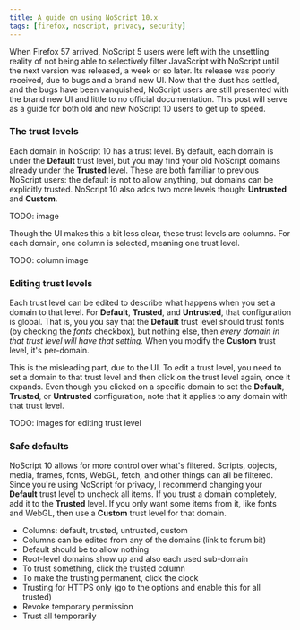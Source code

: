 ```yaml
---
title: A guide on using NoScript 10.x
tags: [firefox, noscript, privacy, security]
---
```


When Firefox 57 arrived, NoScript 5 users were left with the unsettling reality
of not being able to selectively filter JavaScript with NoScript until the next
version was released, a week or so later. Its release was poorly received, due
to bugs and a brand new UI. Now that the dust has settled, and the bugs have
been vanquished, NoScript users are still presented with the brand new UI and
little to no official documentation. This post will serve as a guide for both
old and new NoScript 10 users to get up to speed.

### The trust levels
Each domain in NoScript 10 has a trust level. By default, each domain is under
the **Default** trust level, but you may find your old NoScript domains already
under the **Trusted** level. These are both familiar to previous NoScript users:
the default is not to allow anything, but domains can be explicitly trusted.
NoScript 10 also adds two more levels though: **Untrusted** and **Custom**.

TODO: image

Though the UI makes this a bit less clear, these trust levels are columns. For
each domain, one column is selected, meaning one trust level.

TODO: column image

### Editing trust levels
Each trust level can be edited to describe what happens when you set a domain to
that level. For **Default**, **Trusted**, and **Untrusted**, that configuration
is global. That is, you you say that the **Default** trust level should trust
fonts (by checking the *fonts* checkbox), but nothing else, then *every domain
in that trust level will have that setting.* When you modify the **Custom**
trust level, it's per-domain.

This is the misleading part, due to the UI. To edit a trust level, you need to
set a domain to that trust level and then click on the trust level again, once
it expands. Even though you clicked on a specific domain to set the **Default**,
**Trusted**, or **Untrusted** configuration, note that it applies to any domain
with that trust level.

TODO: images for editing trust level

### Safe defaults
NoScript 10 allows for more control over what's filtered. Scripts, objects,
media, frames, fonts, WebGL, fetch, and other things can all be filtered. Since
you're using NoScript for privacy, I recommend changing your **Default** trust
level to uncheck all items. If you trust a domain completely, add it to the
**Trusted** level. If you only want some items from it, like fonts and WebGL,
then use a **Custom** trust level for that domain.

* Columns: default, trusted, untrusted, custom
* Columns can be edited from any of the domains (link to forum bit)
* Default should be to allow nothing
* Root-level domains show up and also each used sub-domain
* To trust something, click the trusted column
* To make the trusting permanent, click the clock
* Trusting for HTTPS only (go to the options and enable this for all trusted)
* Revoke temporary permission
* Trust all temporarily
